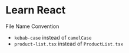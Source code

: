 # Learn React

File Name Convention

- `kebab-case` instead of `camelCase`
- `product-list.tsx` instead of `ProductList.tsx`

